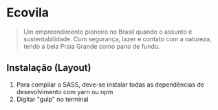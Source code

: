 # Ecovila
> Um empreendimento pioneiro no Brasil quando o assunto é sustentabilidade. Com segurança, lazer e contato com a natureza, tendo a bela Praia Grande como pano de fundo.

## Instalação (Layout)
1. Para compilar o SASS, deve-se instalar todas as dependências de desevolvimento com yarn ou npm
2. Digitar "gulp" no terminal